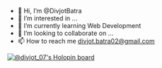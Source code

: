 - 👋 Hi, I’m @DivjotBatra
- 👀 I’m interested in ...
- 🌱 I’m currently learning Web Development
- 💞️ I’m looking to collaborate on ...
- 📫 How to reach me divjot.batra02@gmail.com

<!---
DivjotBatra/DivjotBatra is a ✨ special ✨ repository because its `README.md` (this file) appears on your GitHub profile.
You can click the Preview link to take a look at your changes.
--->
[![@divjot_07's Holopin board](https://holopin.me/divjot_07)](https://holopin.io/@divjot_07)

